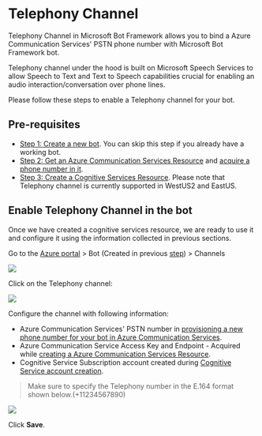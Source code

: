 # Telephony Channel
Telephony Channel in Microsoft Bot Framework allows you to bind a Azure Communication Services' PSTN phone number with Microsoft Bot Framework bot.

Telephony channel under the hood is built on Microsoft Speech Services to allow Speech to Text and Text to Speech capabilities crucial for enabling an audio interaction/conversation over phone lines.

Please follow these steps to enable a Telephony channel for your bot.

## Pre-requisites
 * [Step 1: Create a new bot](CreateBot.md). You can skip this step if you already have a working bot.
* [Step 2: Get an Azure Communication Services Resource](https://docs.microsoft.com/azure/communication-services/quickstarts/create-communication-resource) and [acquire a phone number in it](https://docs.microsoft.com/azure/communication-services/quickstarts/telephony-sms/get-phone-number).
* [Step 3: Create a Cognitive Services Resource](https://docs.microsoft.com/azure/cognitive-services/cognitive-services-apis-create-account). Please note that Telephony channel is currently supported in WestUS2 and EastUS.

## Enable Telephony Channel in the bot

Once we have created a cognitive services resource, we are ready to use it and configure it using the information collected in previous sections.

Go to the [Azure portal](https://portal.azure.com) > Bot (Created in previous [step](CreateBot.md)) > Channels

![](images/create-a-bot/c015-click-on-channels.png)

Click on the Telephony channel:

![](images/create-a-bot/c016-click-on-telephony.png)

Configure the channel with following information:

* Azure Communication Services' PSTN number in [provisioning a new phone number for your bot in Azure Communication Services](https://docs.microsoft.com/azure/communication-services/quickstarts/telephony-sms/get-phone-number).
* Azure Communication Service Access Key and Endpoint - Acquired while [creating a Azure Communication Services Resource](https://docs.microsoft.com/azure/communication-services/quickstarts/create-communication-resource).
* Cognitive Service Subscription account created during [Cognitive Service account creation](https://docs.microsoft.com/azure/cognitive-services/cognitive-services-apis-create-account).

>Make sure to specify the Telephony number in the E.164 format shown below.(+11234567890)

![](images/create-a-bot/c017-fill-out-settings-click-save.png)

Click **Save**.

